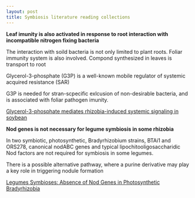 ```yaml
---
layout: post
title: Symbiosis literature reading collections
---
```



**Leaf imunity is also activated in response to root interaction with incompatible nitrogen fixing bacteria**

The interaction with soild bacteria is not only limited to plant roots. Foliar immunity system is also involved. Compond synthesized in leaves is transport to root

Glycerol-3-phosphate (G3P) is a well-known mobile regulator of systemic acquired resistance (SAR)

G3P is needed for stran-scpecific exlcusion of non-desirable bacteria, and is associated with foliar pathogen imunity.

[Glycerol-3-phosphate mediates rhizobia-induced systemic signaling in soybean](https://www.nature.com/articles/s41467-019-13318-8)


__**Nod genes is not necessary for legume symbiosis in some rhizobia**__

In two symbiotic, photosynthetic, Bradyrhizobium strains, BTAi1 and ORS278, canonical nodABC genes and typical lipochitooligosaccharidic Nod factors are not required for symbiosis in some legumes.

There is a possible alternative pathway, where a purine derivative may play a key role in triggering nodule formation

[Legumes Symbioses: Absence of Nod Genes in Photosynthetic Bradyrhizobia](https://science.sciencemag.org/content/316/5829/1307.long)
